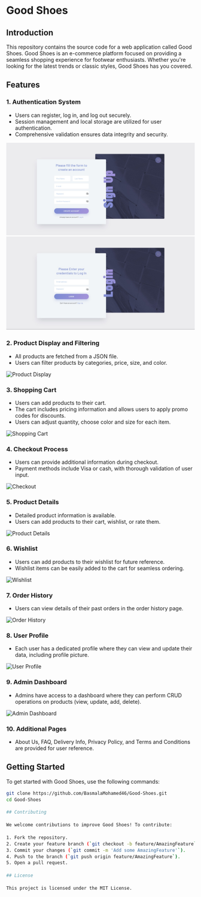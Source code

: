 # Good Shoes

## Introduction

This repository contains the source code for a web application called Good Shoes. Good Shoes is an e-commerce platform focused on providing a seamless shopping experience for footwear enthusiasts. Whether you're looking for the latest trends or classic styles, Good Shoes has you covered.

## Features

### 1. Authentication System
- Users can register, log in, and log out securely.
- Session management and local storage are utilized for user authentication.
- Comprehensive validation ensures data integrity and security.

![Authentication](readmeImgs/signup.jpg)
![Authentication](readmeImgs/login.jpg)

### 2. Product Display and Filtering
- All products are fetched from a JSON file.
- Users can filter products by categories, price, size, and color.

![Product Display](images/product_display.png)

### 3. Shopping Cart
- Users can add products to their cart.
- The cart includes pricing information and allows users to apply promo codes for discounts.
- Users can adjust quantity, choose color and size for each item.

![Shopping Cart](images/shopping_cart.png)

### 4. Checkout Process
- Users can provide additional information during checkout.
- Payment methods include Visa or cash, with thorough validation of user input.

![Checkout](images/checkout.png)

### 5. Product Details
- Detailed product information is available.
- Users can add products to their cart, wishlist, or rate them.

![Product Details](images/product_details.png)

### 6. Wishlist
- Users can add products to their wishlist for future reference.
- Wishlist items can be easily added to the cart for seamless ordering.

![Wishlist](images/wishlist.png)

### 7. Order History
- Users can view details of their past orders in the order history page.

![Order History](images/order_history.png)

### 8. User Profile
- Each user has a dedicated profile where they can view and update their data, including profile picture.

![User Profile](images/user_profile.png)

### 9. Admin Dashboard
- Admins have access to a dashboard where they can perform CRUD operations on products (view, update, add, delete).

![Admin Dashboard](images/admin_dashboard.png)

### 10. Additional Pages
- About Us, FAQ, Delivery Info, Privacy Policy, and Terms and Conditions are provided for user reference.

## Getting Started

To get started with Good Shoes, use the following commands:

```bash
git clone https://github.com/BasmalaMohamed46/Good-Shoes.git
cd Good-Shoes

## Contributing

We welcome contributions to improve Good Shoes! To contribute:

1. Fork the repository.
2. Create your feature branch (`git checkout -b feature/AmazingFeature`).
3. Commit your changes (`git commit -m 'Add some AmazingFeature'`).
4. Push to the branch (`git push origin feature/AmazingFeature`).
5. Open a pull request.

## License

This project is licensed under the MIT License.
